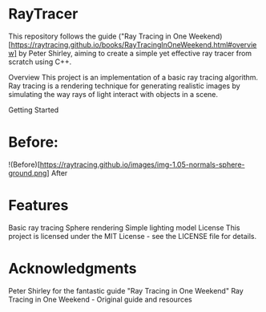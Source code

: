 # RayTracer
This repository follows the guide ("Ray Tracing in One Weekend)[https://raytracing.github.io/books/RayTracingInOneWeekend.html#overview] by Peter Shirley, aiming to create a simple yet effective ray tracer from scratch using C++.

Overview
This project is an implementation of a basic ray tracing algorithm. Ray tracing is a rendering technique for generating realistic images by simulating the way rays of light interact with objects in a scene.

Getting Started
# Before:
!(Before)[https://raytracing.github.io/images/img-1.05-normals-sphere-ground.png]
After

# Features
Basic ray tracing
Sphere rendering
Simple lighting model
License
This project is licensed under the MIT License - see the LICENSE file for details.

# Acknowledgments
Peter Shirley for the fantastic guide "Ray Tracing in One Weekend"
Ray Tracing in One Weekend - Original guide and resources
